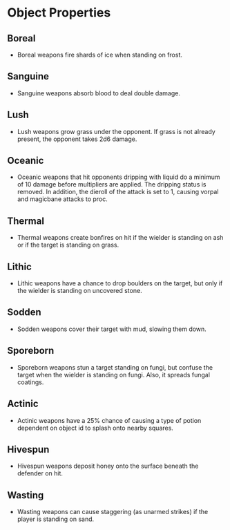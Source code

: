 # Object Properties

## Boreal
- Boreal weapons fire shards of ice when standing on frost.

## Sanguine
- Sanguine weapons absorb blood to deal double damage.

## Lush
- Lush weapons grow grass under the opponent. If
  grass is not already present, the opponent takes 2d6
  damage.

## Oceanic
- Oceanic weapons that hit opponents dripping with liquid
  do a minimum of 10 damage before multipliers are applied.
  The dripping status is removed. In addition, the dieroll
  of the attack is set to 1, causing vorpal and magicbane
  attacks to proc.

## Thermal
- Thermal weapons create bonfires on hit if the wielder is
  standing on ash or if the target is standing on grass.

## Lithic
- Lithic weapons have a chance to drop boulders on the target,
  but only if the wielder is standing on uncovered stone.

## Sodden
- Sodden weapons cover their target with mud, slowing them
  down.

## Sporeborn
- Sporeborn weapons stun a target standing on fungi, but confuse
  the target when the wielder is standing on fungi. Also, it
  spreads fungal coatings.

## Actinic
- Actinic weapons have a 25% chance of causing a type of
  potion dependent on object id to splash onto nearby squares.

## Hivespun
- Hivespun weapons deposit honey onto the surface beneath the
  defender on hit.

## Wasting
- Wasting weapons can cause staggering (as unarmed strikes) if
  the player is standing on sand.